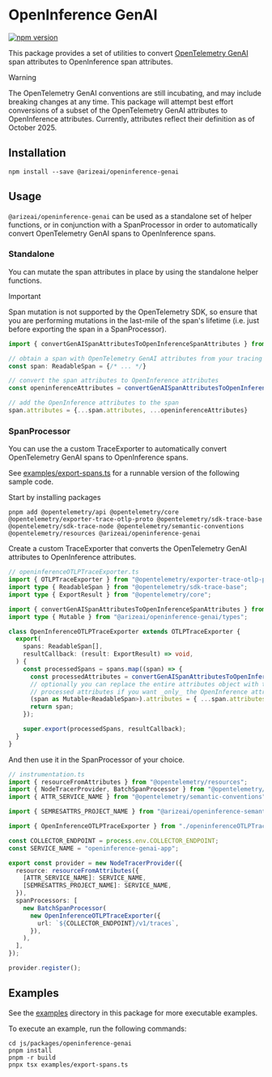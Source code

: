 # OpenInference GenAI

[![npm version](https://badge.fury.io/js/@arizeai%2Fopeninference-genai.svg)](https://badge.fury.io/js/@arizeai%2Fopeninference-genai)

This package provides a set of utilities to convert [OpenTelemetry GenAI](https://github.com/open-telemetry/opentelemetry-js-contrib/tree/main/packages/instrumentation/opentelemetry-instrumentation-genai) span attributes to OpenInference span attributes.

> [!WARNING]
> The OpenTelemetry GenAI conventions are still incubating, and may include breaking changes at any time.
> This package will attempt best effort conversions of a subset of the OpenTelemetry GenAI attributes to OpenInference attributes.
> Currently, attributes reflect their definition as of October 2025.

## Installation

```shell
npm install --save @arizeai/openinference-genai
```

## Usage

`@arizeai/openinference-genai` can be used as a standalone set of helper functions,
or in conjunction with a SpanProcessor in order to automatically convert OpenTelemetry GenAI spans to OpenInference spans.

### Standalone

You can mutate the span attributes in place by using the standalone helper functions.

> [!IMPORTANT]
> Span mutation is not supported by the OpenTelemetry SDK, so ensure that you are
> performing mutations in the last-mile of the span's lifetime (i.e. just before exporting the span in a SpanProcessor).

```ts
import { convertGenAISpanAttributesToOpenInferenceSpanAttributes } from `@arizeai/openinference-genai`

// obtain a span with OpenTelemetry GenAI attributes from your tracing system
const span: ReadableSpan = {/* ... */}

// convert the span attributes to OpenInference attributes
const openinferenceAttributes = convertGenAISpanAttributesToOpenInferenceSpanAttributes(span.attributes)

// add the OpenInference attributes to the span
span.attributes = {...span.attributes, ...openinferenceAttributes}
```

### SpanProcessor

You can use the a custom TraceExporter to automatically convert OpenTelemetry GenAI spans to OpenInference spans.

See [examples/export-spans.ts](./examples/export-spans.ts) for a runnable version of the following sample code.

Start by installing packages

```shell
pnpm add @opentelemetry/api @opentelemetry/core @opentelemetry/exporter-trace-otlp-proto @opentelemetry/sdk-trace-base @opentelemetry/sdk-trace-node @opentelemetry/semantic-conventions @opentelemetry/resources @arizeai/openinference-genai
```

Create a custom TraceExporter that converts the OpenTelemetry GenAI attributes to OpenInference attributes.

```ts
// openinferenceOTLPTraceExporter.ts
import { OTLPTraceExporter } from "@opentelemetry/exporter-trace-otlp-proto";
import type { ReadableSpan } from "@opentelemetry/sdk-trace-base";
import type { ExportResult } from "@opentelemetry/core";

import { convertGenAISpanAttributesToOpenInferenceSpanAttributes } from "@arizeai/openinference-genai";
import type { Mutable } from "@arizeai/openinference-genai/types";

class OpenInferenceOTLPTraceExporter extends OTLPTraceExporter {
  export(
    spans: ReadableSpan[],
    resultCallback: (result: ExportResult) => void,
  ) {
    const processedSpans = spans.map((span) => {
      const processedAttributes = convertGenAISpanAttributesToOpenInferenceSpanAttributes(span.attributes);
      // optionally you can replace the entire attributes object with the 
      // processed attributes if you want _only_ the OpenInference attributes
      (span as Mutable<ReadableSpan>).attributes = { ...span.attributes, ...processedAttributes };
      return span;
    });

    super.export(processedSpans, resultCallback);
  }
}
```

And then use it in the SpanProcessor of your choice.

```ts
// instrumentation.ts
import { resourceFromAttributes } from "@opentelemetry/resources";
import { NodeTracerProvider, BatchSpanProcessor } from "@opentelemetry/sdk-trace-node";
import { ATTR_SERVICE_NAME } from "@opentelemetry/semantic-conventions";

import { SEMRESATTRS_PROJECT_NAME } from "@arizeai/openinference-semantic-conventions";

import { OpenInferenceOTLPTraceExporter } from "./openinferenceOTLPTraceExporter";

const COLLECTOR_ENDPOINT = process.env.COLLECTOR_ENDPOINT;
const SERVICE_NAME = "openinference-genai-app";

export const provider = new NodeTracerProvider({
  resource: resourceFromAttributes({
    [ATTR_SERVICE_NAME]: SERVICE_NAME,
    [SEMRESATTRS_PROJECT_NAME]: SERVICE_NAME,
  }),
  spanProcessors: [
    new BatchSpanProcessor(
      new OpenInferenceOTLPTraceExporter({
        url: `${COLLECTOR_ENDPOINT}/v1/traces`,
      }),
    ),
  ],
});

provider.register();
```

## Examples

See the [examples](./examples) directory in this package for more executable examples.

To execute an example, run the following commands:

```shell
cd js/packages/openinference-genai
pnpm install
pnpm -r build
pnpx tsx examples/export-spans.ts
```
